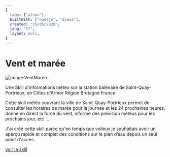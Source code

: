 ```yaml
---
{
  tags: ["alexa"],
  builtWith: ["nodejs", "alexa"],
  created: "15/05/2020",
  lang: "fr",
  layout: null,
}
---
```


# Vent et marée

![image:VentMaree](https://i.imgur.com/zWGTvae.png)

<!-- ![image:MyPodcast](https://images-na.ssl-images-amazon.com/images/I/71vCwOUSqRL.png) -->

Une Skill d'informations météo sur la station balénaire de Saint-Quay-Portrieux, en Côtes d'Armor Région Bretagne France.

Cette skill météo couvrant la ville de Saint-Quay-Portrieux permet de consulter les horaires de marée pour la journée et les 24 prochaines heures, donne en direct la force du vent, informe des prévision météos pour les prochains jour, etc ...

J'ai créé cette skill parce qu'en temps que voileux je souhaitais avoir un aperçu rapide et complet des conditions sur le plan d’eau depuis un seul point d'accès.

[voir la skill](https://alexa-skills.amazon.fr/apis/custom/skills/amzn1.ask.skill.fd54d8b5-4e7e-494d-8d42-aa2b0092faf9/launch)
